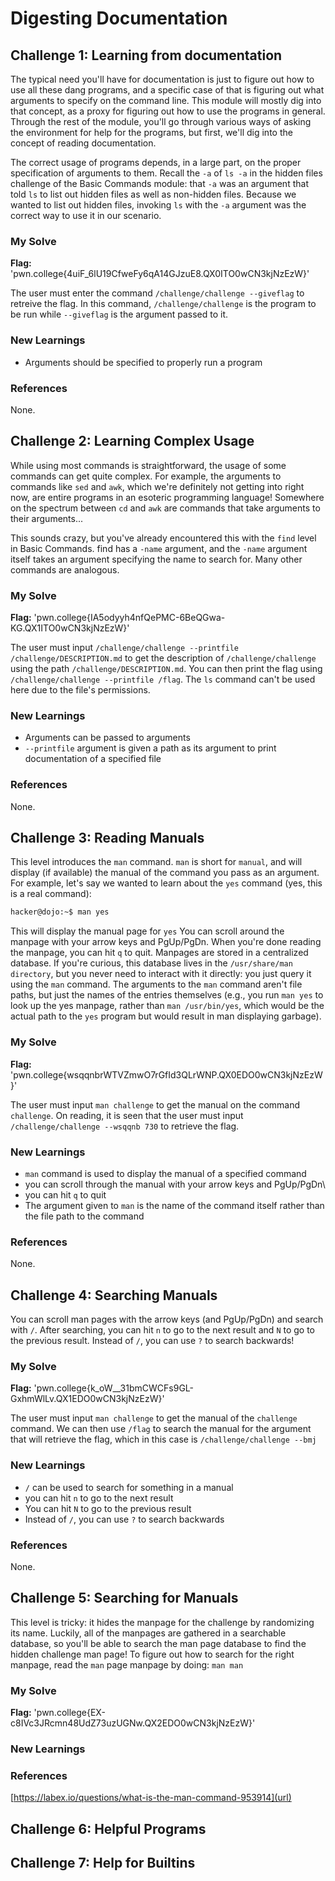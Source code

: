 # Digesting Documentation

## Challenge 1: Learning from documentation 
The typical need you'll have for documentation is just to figure out how to use all these dang programs, and a specific case of that is figuring out what arguments to specify on the command line. This module will mostly dig into that concept, as a proxy for figuring out how to use the programs in general. Through the rest of the module, you'll go through various ways of asking the environment for help for the programs, but first, we'll dig into the concept of reading documentation.

The correct usage of programs depends, in a large part, on the proper specification of arguments to them. Recall the ```-a``` of ```ls -a``` in the hidden files challenge of the Basic Commands module: that ```-a``` was an argument that told ```ls``` to list out hidden files as well as non-hidden files. Because we wanted to list out hidden files, invoking ```ls``` with the ```-a``` argument was the correct way to use it in our scenario.

### My Solve 
**Flag:** 'pwn.college{4uiF_6lU19CfweFy6qA14GJzuE8.QX0ITO0wCN3kjNzEzW}'

The user must enter the command ```/challenge/challenge --giveflag``` to retreive the flag. In this command, ```/challenge/challenge``` is the program to be run while ```--giveflag``` is the argument passed to it. 

### New Learnings 
- Arguments should be specified to properly run a program 

### References 
None.

## Challenge 2: Learning Complex Usage 
While using most commands is straightforward, the usage of some commands can get quite complex. For example, the arguments to commands like ```sed``` and ```awk```, which we're definitely not getting into right now, are entire programs in an esoteric programming language! Somewhere on the spectrum between ```cd``` and ```awk``` are commands that take arguments to their arguments...

This sounds crazy, but you've already encountered this with the ```find``` level in Basic Commands. find has a ```-name``` argument, and the ```-name``` argument itself takes an argument specifying the name to search for. Many other commands are analogous.

### My Solve 
**Flag:** 'pwn.college{IA5odyyh4nfQePMC-6BeQGwa-KG.QX1ITO0wCN3kjNzEzW}'

The user must input ```/challenge/challenge --printfile /challenge/DESCRIPTION.md``` to get the description of ```/challenge/challenge``` using the path ```/challenge/DESCRIPTION.md```. You can then print the flag using ```/challenge/challenge --printfile /flag```. The ```ls``` command can't be used here due to the file's permissions. 

### New Learnings 
- Arguments can be passed to arguments
-  ```--printfile``` argument is given a path as its argument to print documentation of a specified file 

### References 
None.

## Challenge 3: Reading Manuals 
This level introduces the ```man``` command. ```man``` is short for ```manual```, and will display (if available) the manual of the command you pass as an argument. For example, let's say we wanted to learn about the ```yes``` command (yes, this is a real command):
```bash
hacker@dojo:~$ man yes
```
This will display the manual page for ```yes```
You can scroll around the manpage with your arrow keys and PgUp/PgDn. When you're done reading the manpage, you can hit ```q``` to quit.
Manpages are stored in a centralized database. If you're curious, this database lives in the ```/usr/share/man directory```, but you never need to interact with it directly: you just query it using the ```man``` command. The arguments to the ```man``` command aren't file paths, but just the names of the entries themselves (e.g., you run ```man yes``` to look up the yes manpage, rather than ```man /usr/bin/yes```, which would be the actual path to the ```yes``` program but would result in man displaying garbage).

### My Solve 
**Flag:** 'pwn.college{wsqqnbrWTVZmwO7rGfId3QLrWNP.QX0EDO0wCN3kjNzEzW}'

The user must input ```man challenge``` to get the manual on the command ```challenge```. On reading, it is seen that the user must input ```/challenge/challenge --wsqqnb 730``` to retrieve the flag.

### New Learnings 
- ```man``` command is used to display the manual of a specified command
- you can scroll through the manual with your arrow keys and PgUp/PgDn\
- you can hit ```q``` to quit
- The argument given to ```man``` is the name of the command itself rather than the file path to the command

### References 
None.

## Challenge 4: Searching Manuals
You can scroll man pages with the arrow keys (and PgUp/PgDn) and search with ```/```. After searching, you can hit ```n``` to go to the next result and ```N``` to go to the previous result. Instead of ```/```, you can use ```?``` to search backwards!

### My Solve 
**Flag:** 'pwn.college{k_oW__31bmCWCFs9GL-GxhmWlLv.QX1EDO0wCN3kjNzEzW}'

The user must input ```man challenge``` to get the manual of the ```challenge``` command. We can then use ```/flag``` to search the manual for the argument that will retrieve the flag, which in this case is ```/challenge/challenge --bmj```

### New Learnings 
- ```/``` can be used to search for something in a manual
- you can hit ```n``` to go to the next result
- You can hit  ```N``` to go to the previous result
- Instead of ```/```, you can use ```?``` to search backwards

### References 
None.

## Challenge 5: Searching for Manuals 
This level is tricky: it hides the manpage for the challenge by randomizing its name. Luckily, all of the manpages are gathered in a searchable database, so you'll be able to search the man page database to find the hidden challenge man page! To figure out how to search for the right manpage, read the ```man``` page manpage by doing: ```man man```

### My Solve 
**Flag:** 'pwn.college{EX-c8IVc3JRcmn48UdZ73uzUGNw.QX2EDO0wCN3kjNzEzW}'

### New Learnings

### References
[https://labex.io/questions/what-is-the-man-command-953914](url)
## Challenge 6: Helpful Programs 
## Challenge 7: Help for Builtins 
